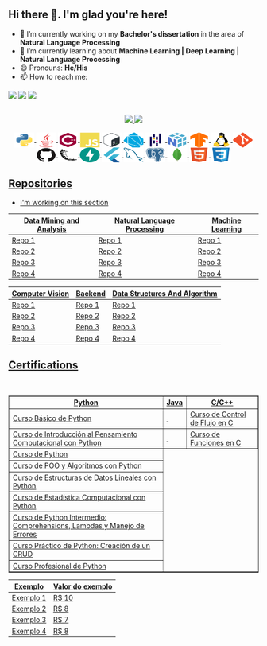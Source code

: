 ## Hi there 👋. I'm glad you're here!

- 🔭 I’m currently working on my **Bachelor's dissertation** in the area of **Natural Language Processing**
- 🌱 I’m currently learning about **Machine Learning | Deep Learning | Natural Language Processing**
- 😄 Pronouns: **He/His**
- 📫 How to reach me: 
<div align="left">
  <a href="https://www.linkedin.com/in/bentobenack" target="_blank"><img src="https://img.shields.io/badge/-LinkedIn-%230077B5?style=for-the-badge&logo=linkedin&logoColor=white" target="_blank"></a>
  <a href = "mailto:bentobenack@gmail.com"><img src="https://img.shields.io/badge/-Gmail-%23333?style=for-the-badge&logo=gmail&logoColor=white" target="_blank"></a>
  <a href="https://instagram.com/bentobenack" target="_blank"><img src="https://img.shields.io/badge/-Instagram-%23E4405F?style=for-the-badge&logo=instagram&logoColor=white" target="_blank"></a>
</div>

##
<div align="center">
  <a href="https://github.com/bentobenack">
  <img height="180em" src="https://github-readme-stats.vercel.app/api?username=bentobenack&show_icons=true&theme=merko&include_all_commits=true&count_private=true"/>
  <img height="180em" src="https://github-readme-stats.vercel.app/api/top-langs/?username=bentobenack&layout=compact&langs_count=7&theme=merko"/>
</div>
  
<div style="display: inline_block" align="center"><br>
  <img align="center" alt="Rafa-Python" height="30" width="40" src="https://raw.githubusercontent.com/devicons/devicon/master/icons/python/python-original.svg">
  <img align="center" alt="Rafa-Ts" height="30" width="40" src="https://raw.githubusercontent.com/devicons/devicon/master/icons/java/java-plain.svg">
  <img align="center" alt="Rafa-Ts" height="30" width="40" src="https://raw.githubusercontent.com/devicons/devicon/master/icons/cplusplus/cplusplus-plain.svg">
  <img align="center" alt="Rafa-Js" height="30" width="40" src="https://raw.githubusercontent.com/devicons/devicon/master/icons/javascript/javascript-plain.svg">
  <img align="center" alt="Rafa-React" height="30" width="40" src="https://raw.githubusercontent.com/devicons/devicon/master/icons/bash/bash-original.svg">
  <img align="center" alt="Rafa-Ts" height="30" width="40" src="https://raw.githubusercontent.com/devicons/devicon/master/icons/dart/dart-plain.svg">
  <img align="center" alt="Rafa-Ts" height="30" width="40" src="https://raw.githubusercontent.com/devicons/devicon/master/icons/pandas/pandas-original.svg">
  <img align="center" alt="Rafa-Ts" height="30" width="40" src="https://raw.githubusercontent.com/devicons/devicon/master/icons/numpy/numpy-original.svg">
  <img align="center" alt="Rafa-Ts" height="30" width="40" src="https://raw.githubusercontent.com/devicons/devicon/master/icons/tensorflow/tensorflow-original.svg">
  <img align="center" alt="Rafa-React" height="30" width="40" src="https://raw.githubusercontent.com/devicons/devicon/master/icons/linux/linux-original.svg">
  <img align="center" alt="Rafa-Ts" height="30" width="40" src="https://raw.githubusercontent.com/devicons/devicon/master/icons/git/git-plain.svg">
  <img align="center" alt="Rafa-Ts" height="30" width="40" src="https://raw.githubusercontent.com/devicons/devicon/master/icons/github/github-original.svg">
  <img align="center" alt="Rafa-React" height="30" width="40" src="https://raw.githubusercontent.com/devicons/devicon/master/icons/flask/flask-original.svg">
  <img align="center" alt="Rafa-React" height="30" width="40" src="https://raw.githubusercontent.com/devicons/devicon/master/icons/fastapi/fastapi-original.svg">
  <img align="center" alt="Rafa-React" height="30" width="40" src="https://raw.githubusercontent.com/devicons/devicon/master/icons/flutter/flutter-original.svg">
  <img align="center" alt="Rafa-React" height="30" width="40" src="https://raw.githubusercontent.com/devicons/devicon/master/icons/mysql/mysql-original.svg">
  <img align="center" alt="Rafa-React" height="30" width="40" src="https://raw.githubusercontent.com/devicons/devicon/master/icons/postgresql/postgresql-plain.svg">
  <img align="center" alt="Rafa-React" height="30" width="40" src="https://raw.githubusercontent.com/devicons/devicon/master/icons/mongodb/mongodb-original.svg">
  <img align="center" alt="Rafa-HTML" height="30" width="40" src="https://raw.githubusercontent.com/devicons/devicon/master/icons/html5/html5-original.svg">
  <img align="center" alt="Rafa-CSS" height="30" width="40" src="https://raw.githubusercontent.com/devicons/devicon/master/icons/css3/css3-original.svg">
</div>
  
## Repositories
* I'm working on this section
<table border="0" align="center">
   <thead>
   <tr>
       <th>Data Mining and Analysis</th>
       <th>Natural Language Processing</th>
       <th>Machine Learning</th>
   </tr>
   </thead>
   <tbody>
   <tr>
       <td>Repo 1</td>
       <td>Repo 1</td>
       <td>Repo 1</td>
   </tr>
   <tr>
       <td>Repo 2</td>
       <td>Repo 2</td>
       <td>Repo 2</td>
   </tr>
   <tr>
       <td>Repo 3</td>
       <td>Repo 3</td>
       <td>Repo 3</td>
   </tr>
   <tr>
       <td>Repo 4</td>
       <td>Repo 4</td>
       <td>Repo 4</td>
   </tr>
   </tbody>
</table>
 
<table border="0" align="center">
   <thead>
   <tr>
       <th>Computer Vision</th>
       <th>Backend</th>
       <th>Data Structures And Algorithm</th>
   </tr>
   </thead>
   <tbody>
   <tr>
       <td>Repo 1</td>
       <td>Repo 1</td>
       <td>Repo 1</td>
   </tr>
   <tr>
       <td>Repo 2</td>
       <td>Repo 2</td>
       <td>Repo 2</td>
   </tr>
   <tr>
       <td>Repo 3</td>
       <td>Repo 3</td>
       <td>Repo 3</td>
   </tr>
   <tr>
       <td>Repo 4</td>
       <td>Repo 4</td>
       <td>Repo 4</td>
   </tr>
   </tbody>
</table>

## Certifications
<table border="1" align="center"><br/>
  <thead>
    <tr>
      <th>Python</th>
      <th>Java</th>
      <th>C/C++</th>
    </tr>
  </thead>
  <tbody>
    <tr>
      <td><a href = "https://platzi.com/p/bentobenack/curso/1937-python/diploma/detalle/" target="_blank">Curso Básico de Python</a></td>
      <td><a href = "#" target="_blank"></a>&nbsp;</td>
      <td><a href = "https://platzi.com/p/bentobenack/curso/1957-flujo-c/diploma/detalle/" target="_blank">Curso de Control de Flujo en C</a></td>
    </tr>
    <tr>
      <td><a href = "https://platzi.com/p/bentobenack/curso/1764-python-cs/diploma/detalle/" target="_blank">Curso de Introducción al Pensamiento Computacional con Python</a></td>
      <td><a href = "#" target="_blank"></a>&nbsp;</td>
      <td><a href = "https://platzi.com/p/bentobenack/curso/1968-funciones-c/diploma/detalle/" target="_blank">Curso de Funciones en C</a></td>
    </tr>
    <tr>
      <td><a href = "https://platzi.com/p/bentobenack/curso/1104-python-2019/diploma/detalle/" target="_blank">Curso de Python</a></td>
    </tr>
    <tr>
      <td><a href = "https://platzi.com/p/bentobenack/curso/1775-poo-python/diploma/detalle/" target="_blank">Curso de POO y Algoritmos con Python</a></td>
    </tr>
    <tr>
      <td><a href = "https://platzi.com/p/bentobenack/curso/2299-estructuras-datos-python/diploma/detalle/" target="_blank">Curso de Estructuras de Datos Lineales con Python</a></td>
    </tr>
    <tr>
      <td><a href = "https://platzi.com/p/bentobenack/curso/1835-programacion-estocastica/diploma/detalle/" target="_blank">Curso de Estadística Computacional con Python</a></td>
    </tr>
    <tr>
      <td><a href = "https://platzi.com/p/bentobenack/curso/2255-python-intermedio/diploma/detalle/" target="_blank">Curso de Python Intermedio: Comprehensions, Lambdas y Manejo de Errores</a></td>
    </tr>
    <tr>
      <td><a href = "https://platzi.com/p/bentobenack/curso/1378-python-practico/diploma/detalle/" target="_blank">Curso Práctico de Python: Creación de un CRUD</a></td>
    </tr>
    <tr>
      <td><a href = "https://platzi.com/p/bentobenack/curso/2397-python-profesional/diploma/detalle/" target="_blank">Curso Profesional de Python</a></td>
    </tr>
    
  </tbody>
</table>


 
Exemplo   | Valor do exemplo
--------- | ------
Exemplo 1 | R$ 10
Exemplo 2 | R$ 8
Exemplo 3 | R$ 7
Exemplo 4 | R$ 8
